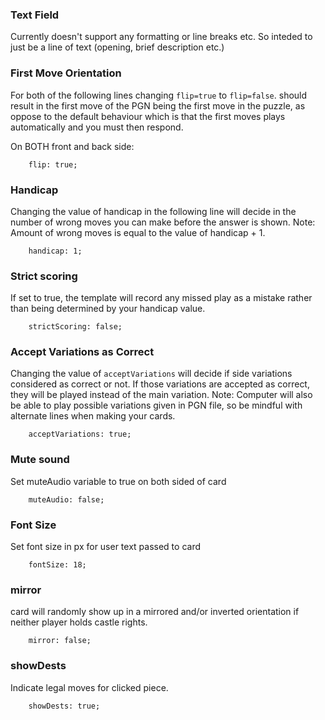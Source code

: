 ### Text Field

Currently doesn't support any formatting or line breaks etc. So inteded to just be a line of text (opening, brief description etc.)

### First Move Orientation

For both of the following lines changing `flip=true` to `flip=false`. should result in the first move of the PGN being the first move in the puzzle, as oppose to the default behaviour which is that the first moves plays automatically and you must then respond.

On BOTH front and back side:

```
    flip: true;
```

### Handicap

Changing the value of handicap in the following line will decide in the number of wrong moves you can make before the answer is shown. Note: Amount of wrong moves is equal to the value of handicap + 1.

```
	handicap: 1;
```

### Strict scoring

If set to true, the template will record any missed play as a mistake rather than being determined by your handicap value.

```
	strictScoring: false;
```

### Accept Variations as Correct

Changing the value of `acceptVariations` will decide if side variations considered as correct or not. If those variations are accepted as correct, they will be played instead of the main variation. Note: Computer will also be able to play possible variations given in PGN file, so be mindful with alternate lines when making your cards.

```
	acceptVariations: true;
```

### Mute sound

Set muteAudio variable to true on both sided of card

```
	muteAudio: false;
```

### Font Size

Set font size in px for user text passed to card

```
	fontSize: 18;
```
### mirror

card will randomly show up in a mirrored and/or inverted orientation if neither player holds castle rights.

```
	mirror: false;
```

### showDests

Indicate legal moves for clicked piece.

```
	showDests: true;
```
